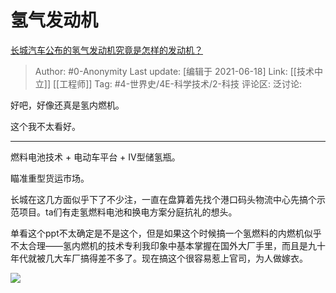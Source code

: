 # 氢气发动机
[长城汽车公布的氢气发动机究竟是怎样的发动机？](https://www.zhihu.com/question/465493444/answer/1945112927)

> Author: #0-Anonymity
> Last update: [编辑于 2021-06-18]
> Link: [[技术中立]] [[工程师]]
> Tag: #4-世界史/4E-科学技术/2-科技
> 评论区:
> 泛讨论:

好吧，好像还真是氢内燃机。

这个我不太看好。

---

燃料电池技术 + 电动车平台 + IV型储氢瓶。

瞄准重型货运市场。

长城在这几方面似乎下了不少注，一直在盘算着先找个港口码头物流中心先搞个示范项目。ta们有走氢燃料电池和换电方案分庭抗礼的想头。

单看这个ppt不太确定是不是这个，但是如果这个时候搞一个氢燃料的内燃机似乎不太合理——氢内燃机的技术专利我印象中基本掌握在国外大厂手里，而且是九十年代就被几大车厂搞得差不多了。现在搞这个很容易惹上官司，为人做嫁衣。

![](https://pic1.zhimg.com/50/v2-f32de4c03719b4b300f79982f22df1bb_hd.jpg?source=1940ef5c)
